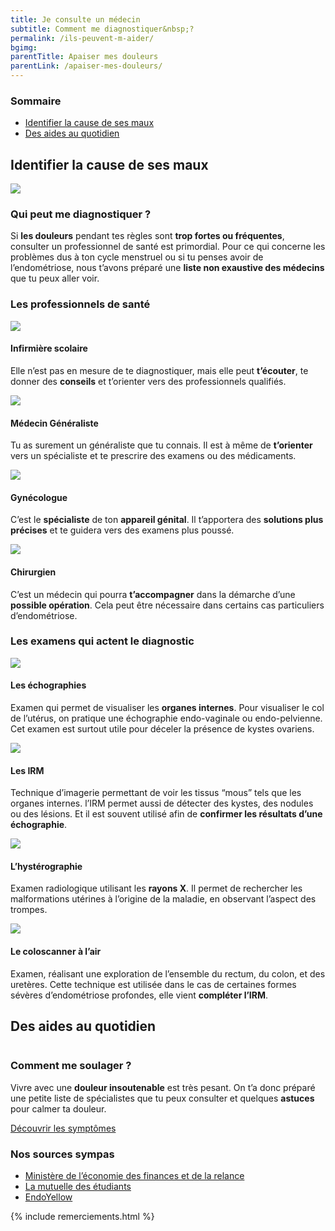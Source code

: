 ```yaml
---
title: Je consulte un médecin
subtitle: Comment me diagnostiquer&nbsp;?
permalink: /ils-peuvent-m-aider/
bgimg: 
parentTitle: Apaiser mes douleurs
parentLink: /apaiser-mes-douleurs/
---
```

<section class="sources section">
    <div class="container">
        <div class="row">
            <h3>Sommaire</h3>
            <ul class="d-flex flex-column justify-content-lg-between flex-lg-row">
                <li><a href="#sect1">Identifier la cause de ses maux</a></li>
                <li><a href="#sect2">Des aides au quotidien</a></li>
            </ul>
        </div>
    </div>
</section>

<section class="section" id="sect1">
    <div class="container">
        <h2 class="mb-56"><span>Identifier la cause de ses maux</span></h2>
        <div class="row d-flex justify-content-lg-between mb-72">
            <img class="col-lg-6 mb-3 mb-lg-0" src="/assets/images/content/apprendre.jpg">
            <div class="col-lg-5 d-flex justify-content-center flex-column">
                <h3>Qui peut me diagnostiquer ?</h3>
                <p>Si <b>les douleurs</b> pendant tes règles sont <b>trop fortes ou fréquentes</b>, consulter un professionnel de santé est primordial. Pour ce qui concerne les problèmes dus à ton cycle menstruel ou si tu penses avoir de l’endométriose, nous t’avons préparé une <b>liste non exaustive des médecins</b> que tu peux aller voir.</p>
            </div>
        </div>
        <div class="row mb-56">
            <h3 class="mb-56"><span>Les professionnels de santé</span></h3>
            <div class="col-lg-3 d-flex justify-content-start flex-column mb-4 mb-lg-0">
                <img class="mb-3" src="/assets/images/content/infirmiere.jpg">
                <h4 class="text-center">Infirmière scolaire</h4>
                <p>Elle n’est pas en mesure de te diagnostiquer, mais elle peut <b>t’écouter</b>, te donner des <b>conseils</b> et t’orienter vers des professionnels qualifiés.</p>
            </div>
            <div class="col-lg-3 d-flex justify-content-start flex-column mb-4 mb-lg-0">
                <img class="mb-3" src="/assets/images/content/medecin.jpg">
                <h4 class="text-center">Médecin Généraliste</h4>
                <p>Tu as surement un généraliste que tu connais. Il est à même de <b>t’orienter</b> vers un spécialiste et te prescrire des examens ou des médicaments. </p>
            </div>
            <div class="col-lg-3 d-flex justify-content-start flex-column mb-4 mb-lg-0">
                <img class="mb-3" src="/assets/images/content/gyneco.jpg">
                <h4 class="text-center">Gynécologue</h4>
                <p>C’est le <b>spécialiste</b> de ton <b>appareil génital</b>. Il t’apportera des <b>solutions plus précises</b> et te guidera vers des examens plus poussé.</p>
            </div>
            <div class="col-lg-3 d-flex justify-content-start flex-column">
                <img class="mb-3" src="/assets/images/content/chirurgien.jpg">
                <h4 class="text-center">Chirurgien</h4>
                <p>C’est un médecin qui pourra <b>t’accompagner</b> dans la démarche d’une <b>possible opération</b>. Cela peut être nécessaire dans certains cas particuliers d’endométriose.</p>
            </div>
        </div>
        <div class="row d-flex">
            <h3 class="mb-56"><span>Les examens qui actent le diagnostic</span></h3>
            <div class="col-lg-3 d-flex justify-content-start flex-column mb-4 mb-lg-0">
                <img class="mb-3" src="/assets/images/content/echo.jpg">
                <h4 class='text-center'>Les échographies</h4>
                <p>Examen qui permet de visualiser les <b>organes internes</b>. Pour visualiser le col de l’utérus, on pratique une échographie endo-vaginale ou endo-pelvienne. Cet examen est surtout utile pour déceler la présence de kystes ovariens.</p>
            </div>
            <div class="col-lg-3 d-flex justify-content-start flex-column mb-4 mb-lg-0">
                <img class="mb-3" src="/assets/images/content/irm.jpg">
                <h4 class='text-center'>Les IRM</h4>
                <p>Technique d’imagerie permettant de voir les tissus “mous” tels que les organes internes. l’IRM permet aussi de détecter des kystes, des nodules ou des lésions. Et il est souvent utilisé afin de <b>confirmer les résultats d’une échographie</b>.</p>
            </div>
            <div class="col-lg-3 d-flex justify-content-start flex-column mb-4 mb-lg-0">
                <img class="mb-3" src="/assets/images/content/hystero.jpg">
                <h4 class='text-center'>L’hystérographie</h4>
                <p>Examen radiologique utilisant les <b>rayons X</b>. Il permet de rechercher les malformations utérines à l’origine de la maladie, en observant l’aspect des trompes. </p>
            </div>
            <div class="col-lg-3 d-flex justify-content-start flex-column">
                <img class="mb-3" src="/assets/images/content/coloscan.jpg">
                <h4 class='text-center'>Le coloscanner à l’air</h4>
                <p>Examen, réalisant une exploration de l’ensemble du rectum, du colon, et des uretères. Cette technique est utilisée dans le cas de certaines formes sévères d’endométriose profondes, elle vient <b>compléter l’IRM</b>.</p>
            </div>
        </div>
    </div>
</section>

<section class="section" id="sect2">
    <div class="container">
        <h2 class="mb-56" class="mb-56"><span>Des aides au quotidien</span></h2>
        <div class="row d-flex justify-content-between">
            <div class="col-12 col-lg-6 mb-4 mb-lg-0">
                <img class="w-100" src="{{ "/assets/images/content/soulager.jpg" | relative_url }}" alt="">
            </div>
            <div class="col-12 col-lg-5 d-flex justify-content-center align-items-start flex-column ">
                <h3 class="titre_sommaire_accueil">Comment me soulager ?</h3>
                <p class="card-text">Vivre avec une <b>douleur insoutenable</b> est très pesant. On t’a donc préparé une petite liste de spécialistes que tu peux consulter et quelques <b>astuces</b> pour calmer ta douleur.</p>
                <a href="/que-m-arrive-t-il/" class="btn btn-primary">Découvrir les symptômes</a>
            </div>
        </div>
    </div>
</section>

<section class="sources section">
    <div class="container">
        <div class="row">
            <h3>Nos sources sympas</h3>
            <ul class="d-flex flex-column justify-content-lg-between flex-lg-row">
                <li><a href="#">Ministère de l’économie des finances et de la relance</a></li>
                <li><a href="#">La mutuelle des étudiants</a></li>
                <li><a href="#">EndoYellow</a></li>
            </ul>
            {% include remerciements.html %}
        </div>
    </div>
</section>